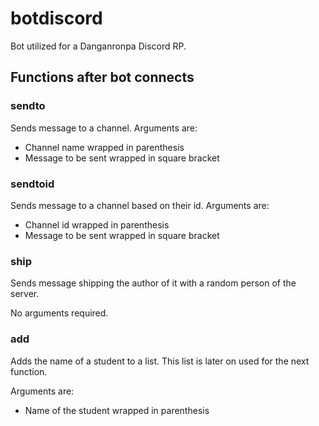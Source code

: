 # botdiscord
Bot utilized for a Danganronpa Discord RP.

## Functions after bot connects
### sendto
Sends message to a channel. Arguments are:
* Channel name wrapped in parenthesis
* Message to be sent wrapped in square bracket

### sendtoid
Sends message to a channel based on their id. Arguments are:
* Channel id wrapped in parenthesis
* Message to be sent wrapped in square bracket

### ship
Sends message shipping the author of it with a random person of the server.

No arguments required.

### add
Adds the name of a student to a list. This list is later on used for the next function.

Arguments are:
* Name of the student wrapped in parenthesis

